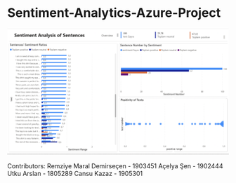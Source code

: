 # Sentiment-Analytics-Azure-Project
![alt text](https://github.com/marald44/Sentiment-Analytics-Azure-Project/blob/main/Sentiment-Analysis-Overview.png?raw=true)

Contributors:
Remziye Maral Demirseçen - 1903451
Açelya Şen - 1902444
Utku Arslan - 1805289
Cansu Kazaz - 1905301
